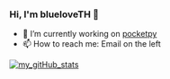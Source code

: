 ### Hi, I'm blueloveTH 👋

- 🔭 I’m currently working on [pocketpy](https://github.com/blueloveTH/pocketpy)
- 📫 How to reach me: Email on the left

[![my_gitHub_stats](https://github-readme-stats.vercel.app/api?username=blueloveTH)]()
